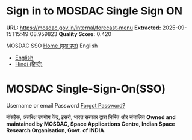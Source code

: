 # Sign in to MOSDAC Single Sign ON

**URL:** https://mosdac.gov.in/internal/forecast-menu
**Extracted:** 2025-09-15T15:49:08.959823
**Quality Score:** 0.420

MOSDAC SSO
[Home (मुख पृष्ठ)](https://mosdac.gov.in)
English
  * [English](https://mosdac.gov.in/realms/Mosdac/login-actions/authenticate?client_id=mosdac&tab_id=o4vofvcPAPY&client_data=eyJydSI6Imh0dHBzOi8vbW9zZGFjLmdvdi5pbi91b3BzL3JlZGlyZWN0X3VyaSIsInJ0IjoiY29kZSIsInN0Ijoia0x4bV9kMzdfUkd1OXRwMDk0a1VFU1d6c3YwIn0&execution=4cb21923-091b-4b14-8493-f5c02d7af1a3&kc_locale=en)
  * [Hindi (हिन्दी)](https://mosdac.gov.in/realms/Mosdac/login-actions/authenticate?client_id=mosdac&tab_id=o4vofvcPAPY&client_data=eyJydSI6Imh0dHBzOi8vbW9zZGFjLmdvdi5pbi91b3BzL3JlZGlyZWN0X3VyaSIsInJ0IjoiY29kZSIsInN0Ijoia0x4bV9kMzdfUkd1OXRwMDk0a1VFU1d6c3YwIn0&execution=4cb21923-091b-4b14-8493-f5c02d7af1a3&kc_locale=hi)


#  MOSDAC Single-Sign-On(SSO) 
Username or email
Password
[Forgot Password?](https://mosdac.gov.in/realms/Mosdac/login-actions/reset-credentials?client_id=mosdac&tab_id=o4vofvcPAPY&client_data=eyJydSI6Imh0dHBzOi8vbW9zZGFjLmdvdi5pbi91b3BzL3JlZGlyZWN0X3VyaSIsInJ0IjoiY29kZSIsInN0Ijoia0x4bV9kMzdfUkd1OXRwMDk0a1VFU1d6c3YwIn0)
  

मॉस्डैक, अंतरिक्ष उपयोग केंद्र, इसरो, भारत सरकार द्वारा निर्मित और संचालित
**Owned and maintained by MOSDAC, Space Applications Centre, Indian Space Research Organisation, Govt. of INDIA.**
